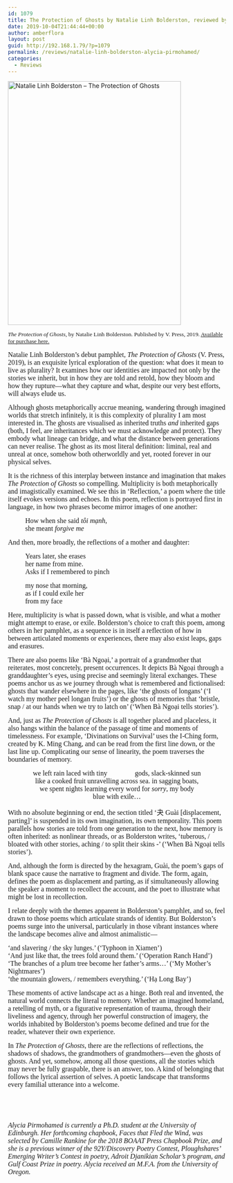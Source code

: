 ```yaml
---
id: 1079
title: The Protection of Ghosts by Natalie Linh Bolderston, reviewed by Alycia Pirmohamed
date: 2019-10-04T21:44:44+00:00
author: amberflora
layout: post
guid: http://192.168.1.79/?p=1079
permalink: /reviews/natalie-linh-bolderston-alycia-pirmohamed/
categories:
  - Reviews
---
```

<img loading="lazy" class="aligncenter wp-image-1086" src="http://amberflora.com/wp-content/uploads/2019/09/9781916505230.jpg" alt="Natalie Linh Bolderston – The Protection of Ghosts" width="400" height="564" srcset="https://www.amberflora.com/wp-content/uploads/2019/09/9781916505230.jpg 1134w, https://www.amberflora.com/wp-content/uploads/2019/09/9781916505230-213x300.jpg 213w, https://www.amberflora.com/wp-content/uploads/2019/09/9781916505230-768x1084.jpg 768w, https://www.amberflora.com/wp-content/uploads/2019/09/9781916505230-726x1024.jpg 726w" sizes="(max-width: 400px) 100vw, 400px" />

<span style="font-size: 10pt; font-family: georgia, palatino, serif;"><em>The Protection of Ghosts</em>, by Natalie Linh Bolderston. Published by V. Press, 2019. <a href="http://vpresspoetry.blogspot.com/p/the-protection-of-ghosts.html">Available for purchase here.</a></span>

<span style="font-family: georgia, palatino, serif; font-size: 12pt;">Natalie Linh Bolderston’s debut pamphlet, <em>The Protection of Ghosts</em> (V. Press, 2019), is an exquisite lyrical exploration of the question: what does it mean to live as plurality? It examines how our identities are impacted not only by the stories we inherit, but in how they are told and retold, how they bloom and how they rupture—what they capture and what, despite our very best efforts, will always elude us.</span>

<span style="font-family: georgia, palatino, serif; font-size: 12pt;">Although ghosts metaphorically accrue meaning, wandering through imagined worlds that stretch infinitely, it is this complexity of plurality I am most interested in. The ghosts are visualised as inherited truths <em>and</em> inherited gaps (both, I feel, are inheritances which we must acknowledge and protect). They embody what lineage can bridge, and what the distance between generations can never realise. The ghost as its most literal definition: liminal, real and unreal at once, somehow both otherworldly and yet, rooted forever in our physical selves.</span>

<span style="font-family: georgia, palatino, serif; font-size: 12pt;">It is the richness of this interplay between instance and imagination that makes <em>The Protection of Ghosts</em> so compelling. Multiplicity is both metaphorically and imagistically examined. We see this in ‘Reflection,’ a poem where the title itself evokes versions and echoes. In this poem, reflection is portrayed first in language, in how two phrases become mirror images of one another:</span>

<p style="padding-left: 40px;">
  <span style="font-family: georgia, palatino, serif; font-size: 12pt;">How when she said <em>tôi mạnh</em>,</span><br /><span style="font-family: georgia, palatino, serif; font-size: 12pt;">she meant <em>forgive me</em></span>
</p>

<span style="font-family: georgia, palatino, serif; font-size: 12pt;">And then, more broadly, the reflections of a mother and daughter:</span>

<p style="padding-left: 40px;">
  <span style="font-family: georgia, palatino, serif; font-size: 12pt;">Years later, she erases</span><br /><span style="font-family: georgia, palatino, serif; font-size: 12pt;">her name from mine.</span><br /><span style="font-family: georgia, palatino, serif; font-size: 12pt;">Asks if I remembered to pinch</span>
</p>

<p style="padding-left: 40px;">
  <span style="font-family: georgia, palatino, serif; font-size: 12pt;">my nose that morning,</span><br /><span style="font-family: georgia, palatino, serif; font-size: 12pt;">as if I could exile her</span><br /><span style="font-family: georgia, palatino, serif; font-size: 12pt;">from my face</span>
</p>

<span style="font-family: georgia, palatino, serif; font-size: 12pt;">Here, multiplicity is what is passed down, what is visible, and what a mother might attempt to erase, or exile. Bolderston’s choice to craft this poem, among others in her pamphlet, as a sequence is in itself a reflection of how in between articulated moments or experiences, there may also exist leaps, gaps and erasures.</span>

<span style="font-family: georgia, palatino, serif; font-size: 12pt;">There are also poems like ‘Bà Ngoại,’ a portrait of a grandmother that reiterates, most concretely, present occurrences. It depicts Bà Ngoại through a granddaughter’s eyes, using precise and seemingly literal exchanges. These poems anchor us as we journey through what is remembered and fictionalised: ghosts that wander elsewhere in the pages, like ‘the ghosts of longans’ (‘I watch my mother peel longan fruits’) or the ghosts of memories that ‘bristle, snap / at our hands when we try to latch on’ (‘When Bà Ngoại tells stories’).</span>

<span style="font-family: georgia, palatino, serif; font-size: 12pt;">And, just as <em>The Protection of Ghosts</em> is all together placed and placeless, it also hangs within the balance of the passage of time and moments of timelessness. For example, ‘Divinations on Survival’ uses the I-Ching form, created by K. Ming Chang, and can be read from the first line down, or the last line up. Complicating our sense of linearity, the poem traverses the boundaries of memory.</span>

<p style="text-align: center;">
  <span style="font-family: georgia, palatino, serif; font-size: 12pt;">we left rain laced with tiny                gods, slack-skinned sun</span><br /><span style="font-family: georgia, palatino, serif; font-size: 12pt;">like a cooked fruit unravelling across sea. in sagging boats,</span><br /><span style="font-family: georgia, palatino, serif; font-size: 12pt;">we spent nights learning every word for <em>sorry</em>, my body</span><br /><span style="font-family: georgia, palatino, serif; font-size: 12pt;">blue with exile…</span>
</p>

<span style="font-family: georgia, palatino, serif; font-size: 12pt;">With no absolute beginning or end, the section titled ‘夬 Guài [displacement, parting]’ is suspended in its own imagination, its own temporality. This poem parallels how stories are told from one generation to the next, how memory is often inherited: as nonlinear threads, or as Bolderston writes, ‘tuberous, / bloated with other stories, aching / to split their skins -’ (‘When Bà Ngoại tells stories’).</span>

<span style="font-family: georgia, palatino, serif; font-size: 12pt;">And, although the form is directed by the hexagram, Guài, the poem’s gaps of blank space cause the narrative to fragment and divide. The form, again, defines the poem as displacement and parting, as if simultaneously allowing the speaker a moment to recollect the account, and the poet to illustrate what might be lost in recollection.</span>

<span style="font-family: georgia, palatino, serif; font-size: 12pt;">I relate deeply with the themes apparent in Bolderston’s pamphlet, and so, feel drawn to those poems which articulate strands of identity. But Bolderston’s poems surge into the universal, particularly in those vibrant instances where the landscape becomes alive and almost animalistic—</span>

<span style="font-family: georgia, palatino, serif; font-size: 12pt;">‘and slavering / the sky lunges.’ (‘Typhoon in Xiamen’)</span>  
<span style="font-family: georgia, palatino, serif; font-size: 12pt;">‘And just like that, the trees fold around them.’ (‘Operation Ranch Hand’)</span>  
<span style="font-family: georgia, palatino, serif; font-size: 12pt;">‘The branches of a plum tree become her father’s arms…’ (‘My Mother’s Nightmares’)</span>  
<span style="font-family: georgia, palatino, serif; font-size: 12pt;">‘the mountain glowers, / remembers everything.’ (‘Hạ Long Bay’)</span>

<span style="font-family: georgia, palatino, serif; font-size: 12pt;">These moments of active landscape act as a hinge. Both real and invented, the natural world connects the literal to memory. Whether an imagined homeland, a retelling of myth, or a figurative representation of trauma, through their liveliness and agency, through her powerful construction of imagery, the worlds inhabited by Bolderston’s poems become defined and true for the reader, whatever their own experience.</span>

<span style="font-family: georgia, palatino, serif; font-size: 12pt;">In <em>The Protection of Ghosts</em>, there are the reflections of reflections, the shadows of shadows, the grandmothers of grandmothers—even the ghosts of ghosts. And yet, somehow, among all those questions, all the stories which may never be fully graspable, there is an answer, too. A kind of belonging that follows the lyrical assertion of selves. A poetic landscape that transforms every familial utterance into a welcome.</span>

 

 

<span style="font-family: georgia, palatino, serif; font-size: 12pt;"><em>Alycia Pirmohamed is currently a Ph.D. student at the University of Edinburgh. Her forthcoming chapbook, Faces that Fled the Wind, was selected by Camille Rankine for the 2018 BOAAT Press Chapbook Prize, and she is a previous winner of the 92Y/Discovery Poetry Contest, Ploughshares’ Emerging Writer’s Contest in poetry, Adroit Djanikian Scholar&#8217;s program, and Gulf Coast Prize in poetry. Alycia received an M.F.A. from the University of Oregon.</em></span>